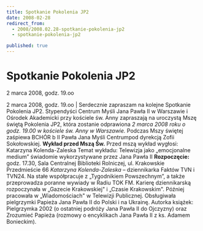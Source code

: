 ```yaml
---
title: Spotkanie Pokolenia JP2
date: 2008-02-28
redirect_from: 
  - 2008/2008.02.28-spotkanie-pokolenia-jp2
  - spotkanie-pokolenia-jp2

published: true
---
```




# Spotkanie Pokolenia JP2

<time>2 marca 2008, godz. 19.oo</time>

2 marca 2008, godz. 19.oo | Serdecznie zapraszam na kolejne Spotkanie Pokolenia JP2. Stypendyści Centrum Myśli Jana Pawła II w Warszawie i Ośrodek Akademicki przy kościele św. Anny zapraszają na uroczystą Mszę świętą Pokolenia JP2, która zostanie odprawiona 
*2 marca 2008 roku o godz. 19.00 w kościele św. Anny w Warszawie.* 
Podczas Mszy świętej zaśpiewa BCHÓR b II Pawła Jana Myśli Centrumpod dyrekcją Zofii Sokołowskiej. 
**Wykład przed Mszą Św.** Przed mszą wykład wygłosi: Katarzyna Kolenda-Zaleska Temat wykładu: Telewizja jako &#8222;emocjonalne medium&#8221; świadomie wykorzystywane przez Jana Pawła II 
**Rozpoczęcie:** godz. 17.30, Sala Centralnej Biblioteki Rolniczej, ul. Krakowskie Przedmieście 66 
*Katarzyna Kolenda-Zaleska* &#8211; dziennikarka Faktów TVN i TVN24. Na stałe współpracuje z &#8222;Tygodnikiem Powszechnym&#8221;, a także przeprowadza poranne wywiady w Radiu TOK FM. Karierę dziennikarską rozpoczynała w &#8222;Gazecie Krakowskiej" i &#8222;Czasie Krakowskim". Później pracowała w &#8222;Wiadomościach" w Telewizji Publicznej. Obsługiwała pielgrzymki Papieża Jana Pawła II do Polski i na Ukrainę. Autorka książek: Pielgrzymka 2002 (o ostatniej podróży Jana Pawła II do Ojczyzny) oraz Zrozumieć Papieża (rozmowy o encyklikach Jana Pawła II z ks. Adamem Bonieckim).


<!--CONTENT FROM OLD SERVER (jos before 2013): 2 marca 2008, godz. 19.oo | Serdecznie zapraszam na kolejne Spotkanie Pokolenia JP2. Stypendyści Centrum Myśli Jana Pawła II w Warszawie i Ośrodek Akademicki przy kościele św. Anny zapraszają na uroczystą Mszę świętą Pokolenia JP2, która zostanie odprawiona 


*2 marca 2008 roku o godz. 19.00 w kościele św. Anny w Warszawie.* 


Podczas Mszy świętej zaśpiewa BCHÓR b II Pawła Jana Myśli Centrumpod dyrekcją Zofii Sokołowskiej. 


**Wykład przed Mszą Św.** Przed mszą wykład wygłosi: Katarzyna Kolenda-Zaleska Temat wykładu: Telewizja jako &#8222;emocjonalne medium&#8221; świadomie wykorzystywane przez Jana Pawła II 


**Rozpoczęcie:** godz. 17.30, Sala Centralnej Biblioteki Rolniczej, ul. Krakowskie Przedmieście 66 


*Katarzyna Kolenda-Zaleska* &#8211; dziennikarka Faktów TVN i TVN24. Na stałe współpracuje z &#8222;Tygodnikiem Powszechnym&#8221;, a także przeprowadza poranne wywiady w Radiu TOK FM. Karierę dziennikarską rozpoczynała w &#8222;Gazecie Krakowskiej" i &#8222;Czasie Krakowskim". Później pracowała w &#8222;Wiadomościach" w Telewizji Publicznej. Obsługiwała pielgrzymki Papieża Jana Pawła II do Polski i na Ukrainę. Autorka książek: Pielgrzymka 2002 (o ostatniej podróży Jana Pawła II do Ojczyzny) oraz Zrozumieć Papieża (rozmowy o encyklikach Jana Pawła II z ks. Adamem Bonieckim).

-->

<!--{{json:{"created_date":"2008-02-28 15:39:58","publish_down":"0000-00-00 00:00:00","id":"576"}}}-->